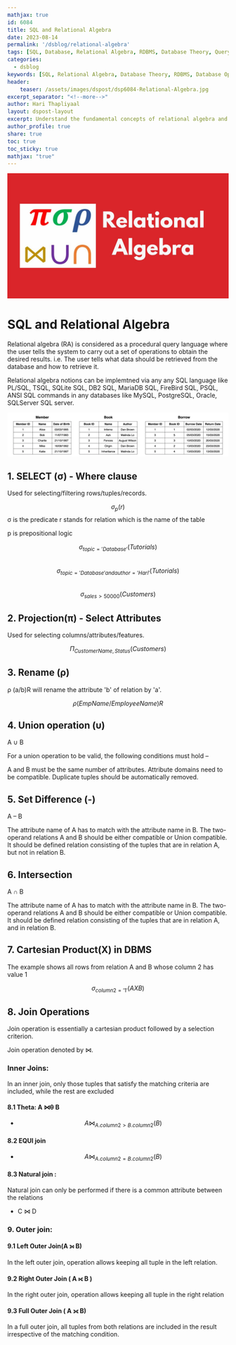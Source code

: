 ```yaml
---
mathjax: true
id: 6084
title: SQL and Relational Algebra
date: 2023-08-14
permalink: '/dsblog/relational-algebra'
tags: [SQL, Database, Relational Algebra, RDBMS, Database Theory, Query Optimization, Data Management] 
categories:
  - dsblog 
keywords: [SQL, Relational Algebra, Database Theory, RDBMS, Database Operations, Query Optimization, Set Operations, Database Management]
header:
    teaser: /assets/images/dspost/dsp6084-Relational-Algebra.jpg
excerpt_separator: "<!--more-->"   
author: Hari Thapliyaal   
layout: dspost-layout   
excerpt: Understand the fundamental concepts of relational algebra and its application in SQL databases. Learn about various relational operations, set theory, and how they form the theoretical foundation of modern database systems.   
author_profile: true   
share: true   
toc: true   
toc_sticky: true 
mathjax: "true"
---
```


![Relational Algebra]( /assets/images/dspost/dsp6084-Relational-Algebra.jpg)

# SQL and Relational Algebra

Relational algebra (RA) is considered as a procedural query language where the user tells the system to carry out a set of operations to obtain the desired results. i.e. The user tells what data should be retrieved from the database and how to retrieve it.

Relational algebra notions can be implemtned via any any SQL language like PL/SQL, TSQL, SQLite SQL, DB2 SQL, MariaDB SQL, FireBird SQL, PSQL, ANSI SQL commands in any databases like MySQL, PostgreSQL, Oracle, SQLServer SQL server.

![Tables]( /assets/images/dspost/dsp6084-table.webp)

## 1. SELECT (σ) - Where clause
Used for selecting/filtering rows/tuples/records.

$$ σ_p(r)$$
σ is the predicate
r stands for relation which is the name of the table

p is prepositional logic

$$ σ_{topic = 'Database'}(Tutorials) $$   
$$ σ_{topic = 'Database' and author = 'Hari'}( Tutorials) $$   
$$ σ_{sales > 50000} (Customers) $$   


## 2. Projection(π) - Select Attributes
Used for selecting columns/attributes/features. 

$$ Π_{CustomerName, Status} (Customers) $$

## 3. Rename (ρ)
ρ (a/b)R will rename the attribute 'b' of relation by 'a'.

$$ ρ (EmpName/EmployeeName)R $$

## 4. Union operation (υ)
A ∪ B

For a union operation to be valid, the following conditions must hold –

A and B must be the same number of attributes.
Attribute domains need to be compatible.
Duplicate tuples should be automatically removed.

## 5. Set Difference (-)
 A – B
 
The attribute name of A has to match with the attribute name in B.
The two-operand relations A and B should be either compatible or Union compatible.
It should be defined relation consisting of the tuples that are in relation A, but not in relation B.

## 6. Intersection
A ∩ B

The attribute name of A has to match with the attribute name in B.
The two-operand relations A and B should be either compatible or Union compatible.
It should be defined relation consisting of the tuples that are in relation A, and in relation B.

## 7. Cartesian Product(X) in DBMS

The example shows all rows from relation A and B whose column 2 has value 1

$$ σ_{column 2 = '1'} (A X B) $$

## 8. Join Operations
Join operation is essentially a cartesian product followed by a selection criterion.

Join operation denoted by ⋈.

### Inner Joins: 
In an inner join, only those tuples that satisfy the matching criteria are included, while the rest are excluded   

#### 8.1 Theta: A ⋈θ B      
- $$ A ⋈ _{A.column 2 >  B.column 2} (B) $$   

#### 8.2 EQUI join   
- $$ A ⋈ _{A.column 2 =  B.column 2} (B)$$   

#### 8.3 Natural join : 
Natural join can only be performed if there is a common attribute between the relations   
- C ⋈ D
		
	
### 9. Outer join:   

#### 9.1 Left Outer Join(A ⟕ B)  
In the left outer join, operation allows keeping all tuple in the left relation.   

#### 9.2 Right Outer Join ( A ⟖ B )   
In the right outer join, operation allows keeping all tuple in the right relation

#### 9.3 Full Outer Join ( A ⟗ B)   
In a full outer join, all tuples from both relations are included in the result irrespective of the matching condition.
